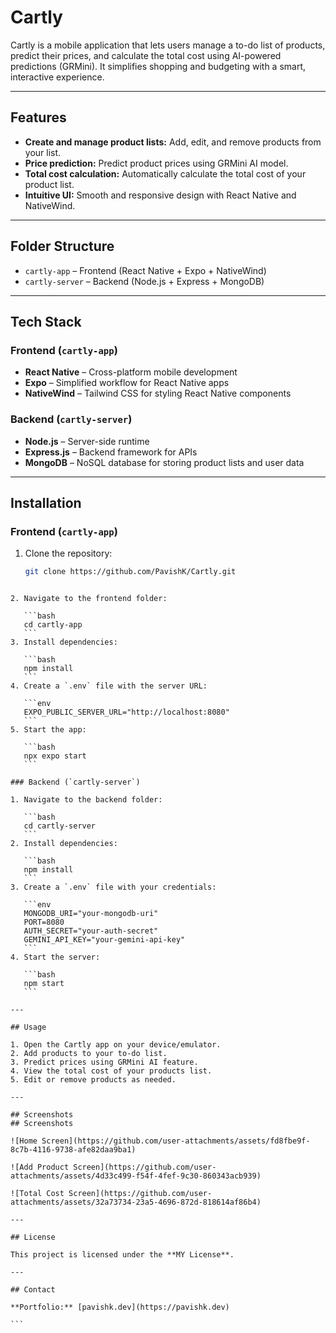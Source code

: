 # Cartly

Cartly is a mobile application that lets users manage a to-do list of products, predict their prices, and calculate the total cost using AI-powered predictions (GRMini). It simplifies shopping and budgeting with a smart, interactive experience.

---

## Features

- **Create and manage product lists:** Add, edit, and remove products from your list.  
- **Price prediction:** Predict product prices using GRMini AI model.  
- **Total cost calculation:** Automatically calculate the total cost of your product list.  
- **Intuitive UI:** Smooth and responsive design with React Native and NativeWind.

---

## Folder Structure

- `cartly-app` – Frontend (React Native + Expo + NativeWind)  
- `cartly-server` – Backend (Node.js + Express + MongoDB)  

---

## Tech Stack

### Frontend (`cartly-app`)
- **React Native** – Cross-platform mobile development  
- **Expo** – Simplified workflow for React Native apps  
- **NativeWind** – Tailwind CSS for styling React Native components  

### Backend (`cartly-server`)
- **Node.js** – Server-side runtime  
- **Express.js** – Backend framework for APIs  
- **MongoDB** – NoSQL database for storing product lists and user data  

---

## Installation

### Frontend (`cartly-app`)

1. Clone the repository:  
   ```bash
   git clone https://github.com/PavishK/Cartly.git
````

2. Navigate to the frontend folder:

   ```bash
   cd cartly-app
   ```
3. Install dependencies:

   ```bash
   npm install
   ```
4. Create a `.env` file with the server URL:

   ```env
   EXPO_PUBLIC_SERVER_URL="http://localhost:8080"
   ```
5. Start the app:

   ```bash
   npx expo start
   ```

### Backend (`cartly-server`)

1. Navigate to the backend folder:

   ```bash
   cd cartly-server
   ```
2. Install dependencies:

   ```bash
   npm install
   ```
3. Create a `.env` file with your credentials:

   ```env
   MONGODB_URI="your-mongodb-uri"
   PORT=8080
   AUTH_SECRET="your-auth-secret"
   GEMINI_API_KEY="your-gemini-api-key"
   ```
4. Start the server:

   ```bash
   npm start
   ```

---

## Usage

1. Open the Cartly app on your device/emulator.
2. Add products to your to-do list.
3. Predict prices using GRMini AI feature.
4. View the total cost of your products list.
5. Edit or remove products as needed.

---

## Screenshots
## Screenshots

![Home Screen](https://github.com/user-attachments/assets/fd8fbe9f-8c7b-4116-9738-afe82daa9ba1)

![Add Product Screen](https://github.com/user-attachments/assets/4d33c499-f54f-4fef-9c30-860343acb939)

![Total Cost Screen](https://github.com/user-attachments/assets/32a73734-23a5-4696-872d-818614af86b4)

---

## License

This project is licensed under the **MY License**.

---

## Contact

**Portfolio:** [pavishk.dev](https://pavishk.dev)

```
